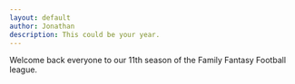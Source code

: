 ```yaml
---
layout: default
author: Jonathan
description: This could be your year.
---
```

Welcome back everyone to our 11th season of the Family Fantasy Football league. 
